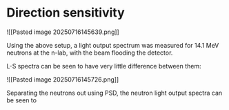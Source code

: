 
# Direction sensitivity

![[Pasted image 20250716145639.png]]

Using the above setup, a light output spectrum was measured for 14.1 MeV neutrons at the n-lab, with the beam flooding the detector. 

L-S spectra can be seen to have very little difference between them:

![[Pasted image 20250716145726.png]]

Separating the neutrons out using PSD, the neutron light output spectra can be seen to 